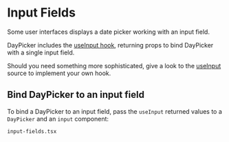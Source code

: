 # Input Fields

Some user interfaces displays a date picker working with an input field.

DayPicker includes the [useInput hook](/api/functions/useinput), returning props to bind DayPicker with a single input field.

Should you need something more sophisticated, give a look to the [useInput](api/functions/useInput) source to implement your own hook.

## Bind DayPicker to an input field

To bind a DayPicker to an input field, pass the `useInput` returned values to a `DayPicker` and an `input` component:

```include
input-fields.tsx
```

